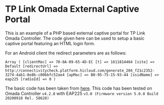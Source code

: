 # TP Link Omada External Captive Portal

This is an example of a PHP based external captive portal for TP Link Omada Controller. The code given here can be used to setup a basic captive portal featuring an HTML login form.

For an Android client the redirect parameters are as follows:

```
Array ( [clientMac] => 70-8A-09-65-4D-EC [t] => 1611814464 [site] => Default [redirectUrl] => http://connectivitycheck.platform.hicloud.com/generate_204_f21c2352-3274-4ab1-8e8b-c00bbfc52ae4 [apMac] => B0-95-75-15-93-44 [ssidName] => eap225 [radioId] => 0 )
```

The basic code has been taken from [here](https://www.tp-link.com/us/support/faq/2907/). This code has been tested on Omada Controller `v4.2.8` with EAP225 `v3.0 (Firmware version 5.0.0 Build 20200918 Rel. 58628)`
